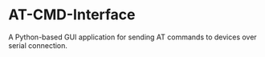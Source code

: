 # AT-CMD-Interface
A Python-based GUI application for sending AT commands to devices over serial connection.
